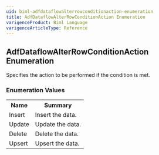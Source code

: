 ```yaml
---
uid: biml-adfdataflowalterrowconditionaction-enumeration
title: AdfDataflowAlterRowConditionAction Enumeration
varigenceProduct: Biml Language
varigenceArticleType: Reference
---
```


## AdfDataflowAlterRowConditionAction Enumeration<div class="LanguageSummary"><div class ="SummaryItem">Specifies the action to be performed if the condition is met.</div></div><div class="EnumValueGroup">### Enumeration Values<table id="EnumValue" class="MemberList"><tbody><tr><th class="MemberNameColumnHeader">Name</th><th class="MemberSummaryColumnHeader">Summary</th></tr><tr class="cd0"><td class="MemberName">Insert</td><td class="MemberSummary"><div class ="SummaryItem">Insert the data.</div></td></tr><tr class="cd1"><td class="MemberName">Update</td><td class="MemberSummary"><div class ="SummaryItem">Update the data.</div></td></tr><tr class="cd0"><td class="MemberName">Delete</td><td class="MemberSummary"><div class ="SummaryItem">Delete the data.</div></td></tr><tr class="cd1"><td class="MemberName">Upsert</td><td class="MemberSummary"><div class ="SummaryItem">Upsert the data.</div></td></tr></tbody></table></div>